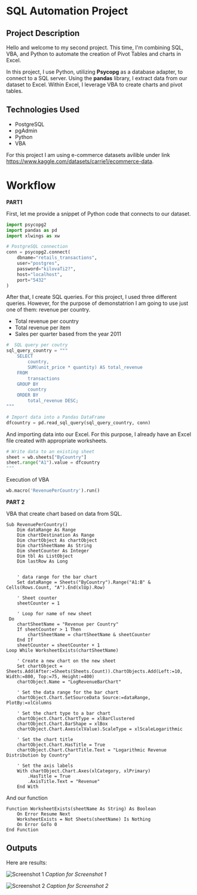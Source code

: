 # SQL Automation Project

## Project Description

Hello and welcome to my second project. This time, I'm combining SQL, VBA, and Python to automate the creation of Pivot Tables and charts in Excel.

In this project, I use Python, utilizing **Psycopg** as a database adapter, to connect to a SQL server. Using the **pandas** library, I extract data from our dataset to Excel. Within Excel, I leverage VBA to create charts and pivot tables.

## Technologies Used

- PostgreSQL
- pgAdmin
- Python
- VBA

For this project I am using e-commerce datasets avilible under link https://www.kaggle.com/datasets/carrie1/ecommerce-data. 

# Workflow

**PART1**

First, let me provide a snippet of Python code that connects to our dataset. 

```python
import psycopg2
import pandas as pd
import xlwings as xw

# PostgreSQL connection 
conn = psycopg2.connect(
    dbname="retails_transactions",
    user="postgres",
    password="kilovaTi2?",
    host="localhost",
    port="5432"
)
```

After that, I create SQL queries. For this project, I used three different queries. However, for the purpose of demonstatrion I am going to use just one of them: revenue per country.

- Total revenue per country
- Total revenue per item
- Sales per quarter based from the year 2011

```python
#  SQL query per coutry
sql_query_country = """
    SELECT
        country,
        SUM(unit_price * quantity) AS total_revenue
    FROM
        transactions
    GROUP BY
        country
    ORDER BY
        total_revenue DESC;
"""

# Import data into a Pandas DataFrame
dfcountry = pd.read_sql_query(sql_query_country, conn)
```

And importing data into our Excel. For this purpose, I already have an Excel file created with appropriate worksheets.

```python
# Write data to an existing sheet 
sheet = wb.sheets["ByCountry"]
sheet.range("A1").value = dfcountry
"""
```

Execution of VBA

```python
wb.macro('RevenuePerCountry').run()
```

**PART 2**

VBA that create chart based on data from SQL. 

```vba
Sub RevenuePerCountry()
    Dim dataRange As Range
    Dim chartDestination As Range
    Dim chartObject As chartObject
    Dim chartSheetName As String
    Dim sheetCounter As Integer
    Dim tbl As ListObject
    Dim lastRow As Long


    ' data range for the bar chart
    Set dataRange = Sheets("ByCountry").Range("A1:B" & Cells(Rows.Count, "A").End(xlUp).Row)

    ' Sheet counter
    sheetCounter = 1
    
    ' Loop for name of new sheet
 Do
    chartSheetName = "Revenue per Country"
    If sheetCounter > 1 Then
        chartSheetName = chartSheetName & sheetCounter
    End If
    sheetCounter = sheetCounter + 1
Loop While WorksheetExists(chartSheetName)

    ' Create a new chart on the new sheet
    Set chartObject = Sheets.Add(After:=Sheets(Sheets.Count)).ChartObjects.Add(Left:=10, Width:=800, Top:=75, Height:=400)
    chartObject.Name = "LogRevenueBarChart"

    ' Set the data range for the bar chart
    chartObject.Chart.SetSourceData Source:=dataRange, PlotBy:=xlColumns

    ' Set the chart type to a bar chart
    chartObject.Chart.ChartType = xlBarClustered
    chartObject.Chart.BarShape = xlBox
    chartObject.Chart.Axes(xlValue).ScaleType = xlScaleLogarithmic

    ' Set the chart title
    chartObject.Chart.HasTitle = True
    chartObject.Chart.ChartTitle.Text = "Logarithmic Revenue Distribution by Country"

    ' Set the axis labels
    With chartObject.Chart.Axes(xlCategory, xlPrimary)
        .HasTitle = True
        .AxisTitle.Text = "Revenue"
    End With
```

And our function

```vba
Function WorksheetExists(sheetName As String) As Boolean
    On Error Resume Next
    WorksheetExists = Not Sheets(sheetName) Is Nothing
    On Error GoTo 0
End Function
```

## Outputs

Here are results:

![Screenshot 1](SQL_Automation_Project/screenshots/chart_per_country.png)
*Caption for Screenshot 1*

![Screenshot 2](SQL_Automation_Project/screenshots/data_per_country.png)
*Caption for Screenshot 2*





    


